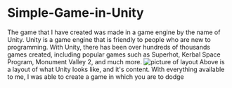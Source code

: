 # Simple-Game-in-Unity
The game that I have created was made in a game engine by the name of Unity. Unity is a game engine that is friendly to people who are new to programming. With Unity, there has been over hundreds of thousands games created, including popular games such as Superhot, Kerbal Space Program, Monument Valley 2, and much more. 
![picture of layout](https://i.imgur.com/2N2fxi8.png)
Above is a layout of what Unity looks like, and it's content. With everything available to me, I was able to create a game in which you are to dodge
